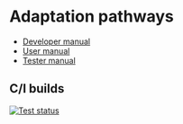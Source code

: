 # Adaptation pathways

- [Developer manual](documentation/develop/index.rst)
- [User manual](documentation/use/index.rst)
- [Tester manual](documentation/test/index.rst)


## C/I builds
[![Test status](https://github.com/Deltares-research/PathwaysGenerator/actions/workflows/test.yml/badge.svg)](https://github.com/Deltares-research/PathwaysGenerator/actions/workflows/test.yml)

